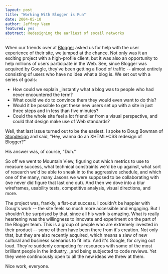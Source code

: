```yaml
--- 
layout: post
title: "Working With Blogger is Fun"
date: 2004-05-10
author: Jeffrey Veen
featured: yes
abstract: Redesigning the earliest of socail networks
---
```

When our friends over at <a href="http://blogger.com/">Blogger</a> asked us for help with the user experience of their site, we jumped at the chance. Not only was it an exciting project with a high-profile client, but it was also an opportunity to help millions of users participate in the Web. See, since Blogger was acquired by Google, they've been getting a flood of traffic -- almost entirely consisting of users who have no idea what a blog is. We set out with a series of goals:

<ul class="post-bullet"><li>How could we explain _instantly what a blog was to people who had never encountered the term?</li><li>What could we do to convince them they would even want to do this?</li><li>Would it be possible to get these new users set up with a site in just three steps and in less than five minutes?</li><li>Could the whole site feel a lot friendlier from a visual perspective, and could that design make use of Web standards?</li></ul>

Well, that last issue turned out to be the easiest. I spoke to Doug Bowman of <a href="http://stopdesign.com/">Stopdesign</a> and said, "Hey, wanna do an XHTML+CSS redesign of Blogger?"

His answer was, of course, "Duh."

So off we went to Mountain View, figuring out which metrics to use to measure success, what technical constraints we'd be up against, what sort of research we'd be able to sneak in to the aggressive schedule, and which one of the many, many Jasons we were supposed to be collaborating with (we never did figure that last one out). And then we dove into a blur wireframes, usability tests, competitive analysis, visual directions, and more.

The project was, frankly, a flat-out success. I couldn't be happier with Doug's work -- the site feels so much more accessible and engaging. But I shouldn't be surprised by that, since all his work is amazing. What is really heartening was the willingness to innovate and experiment on the part of the Blogger team. This is a group of people who are extremely invested in their product -- some of them have been there from it's creation. Not only that, but they are also recently acquired, which means a slew of new cultural and business scenarios to fit into. And it's Google, for crying out loud. They're suddenly competing for resources with some of the most brilliant people in the industry, _and being subjected to code reviews. Yet they were continuously open to all the new ideas we threw at them.

Nice work, everyone.
&#8203;